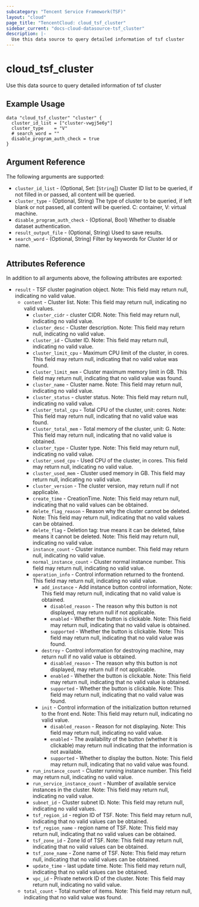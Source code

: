 ```yaml
---
subcategory: "Tencent Service Framework(TSF)"
layout: "cloud"
page_title: "TencentCloud: cloud_tsf_cluster"
sidebar_current: "docs-cloud-datasource-tsf_cluster"
description: |-
  Use this data source to query detailed information of tsf cluster
---
```


# cloud_tsf_cluster

Use this data source to query detailed information of tsf cluster

## Example Usage

```hcl
data "cloud_tsf_cluster" "cluster" {
  cluster_id_list = ["cluster-vwgj5e6y"]
  cluster_type    = "V"
  # search_word = ""
  disable_program_auth_check = true
}
```

## Argument Reference

The following arguments are supported:

* `cluster_id_list` - (Optional, Set: [`String`]) Cluster ID list to be queried, if not filled in or passed, all content will be queried.
* `cluster_type` - (Optional, String) The type of cluster to be queried, if left blank or not passed, all content will be queried. C: container, V: virtual machine.
* `disable_program_auth_check` - (Optional, Bool) Whether to disable dataset authentication.
* `result_output_file` - (Optional, String) Used to save results.
* `search_word` - (Optional, String) Filter by keywords for Cluster Id or name.

## Attributes Reference

In addition to all arguments above, the following attributes are exported:

* `result` - TSF cluster pagination object. Note: This field may return null, indicating no valid value.
  * `content` - Cluster list. Note: This field may return null, indicating no valid values.
    * `cluster_cidr` - cluster CIDR. Note: This field may return null, indicating no valid value.
    * `cluster_desc` - Cluster description. Note: This field may return null, indicating no valid value.
    * `cluster_id` - Cluster ID. Note: This field may return null, indicating no valid value.
    * `cluster_limit_cpu` - Maximum CPU limit of the cluster, in cores. This field may return null, indicating that no valid value was found.
    * `cluster_limit_mem` - Cluster maximum memory limit in GB. This field may return null, indicating that no valid value was found.
    * `cluster_name` - Cluster name. Note: This field may return null, indicating no valid value.
    * `cluster_status` - cluster status. Note: This field may return null, indicating no valid value.
    * `cluster_total_cpu` - Total CPU of the cluster, unit: cores. Note: This field may return null, indicating that no valid value was found.
    * `cluster_total_mem` - Total memory of the cluster, unit: G. Note: This field may return null, indicating that no valid value is obtained.
    * `cluster_type` - Cluster type. Note: This field may return null, indicating no valid value.
    * `cluster_used_cpu` - Used CPU of the cluster, in cores. This field may return null, indicating no valid value.
    * `cluster_used_mem` - Cluster used memory in GB. This field may return null, indicating no valid value.
    * `cluster_version` - The cluster version, may return null if not applicable.
    * `create_time` - CreationTime. Note: This field may return null, indicating that no valid values can be obtained.
    * `delete_flag_reason` - Reason why the cluster cannot be deleted.  Note: This field may return null, indicating that no valid values can be obtained.
    * `delete_flag` - Deletion tag: true means it can be deleted, false means it cannot be deleted. Note: This field may return null, indicating no valid value.
    * `instance_count` - Cluster instance number. This field may return null, indicating no valid value.
    * `normal_instance_count` - Cluster normal instance number. This field may return null, indicating no valid value.
    * `operation_info` - Control information returned to the frontend. This field may return null, indicating no valid value.
      * `add_instance` - Add instance button control information, Note: This field may return null, indicating that no valid value is obtained.
        * `disabled_reason` - The reason why this button is not displayed, may return null if not applicable.
        * `enabled` - Whether the button is clickable. Note: This field may return null, indicating that no valid value is obtained.
        * `supported` - Whether the button is clickable. Note: This field may return null, indicating that no valid value was found.
      * `destroy` - Control information for destroying machine, may return null if no valid value is obtained.
        * `disabled_reason` - The reason why this button is not displayed, may return null if not applicable.
        * `enabled` - Whether the button is clickable. Note: This field may return null, indicating that no valid value is obtained.
        * `supported` - Whether the button is clickable. Note: This field may return null, indicating that no valid value was found.
      * `init` - Control information of the initialization button returned to the front end. Note: This field may return null, indicating no valid value.
        * `disabled_reason` - Reason for not displaying. Note: This field may return null, indicating no valid value.
        * `enabled` - The availability of the button (whether it is clickable) may return null indicating that the information is not available.
        * `supported` - Whether to display the button. Note: This field may return null, indicating that no valid value was found.
    * `run_instance_count` - Cluster running instance number. This field may return null, indicating no valid value.
    * `run_service_instance_count` - Number of available service instances in the cluster. Note: This field may return null, indicating no valid value.
    * `subnet_id` - Cluster subnet ID. Note: This field may return null, indicating no valid values.
    * `tsf_region_id` - region ID of TSF.  Note: This field may return null, indicating that no valid values can be obtained.
    * `tsf_region_name` - region name of TSF.  Note: This field may return null, indicating that no valid values can be obtained.
    * `tsf_zone_id` - Zone Id of TSF.  Note: This field may return null, indicating that no valid values can be obtained.
    * `tsf_zone_name` - Zone name of TSF.  Note: This field may return null, indicating that no valid values can be obtained.
    * `update_time` - last update time.  Note: This field may return null, indicating that no valid values can be obtained.
    * `vpc_id` - Private network ID of the cluster. Note: This field may return null, indicating no valid value.
  * `total_count` - Total number of items. Note: This field may return null, indicating that no valid value was found.


